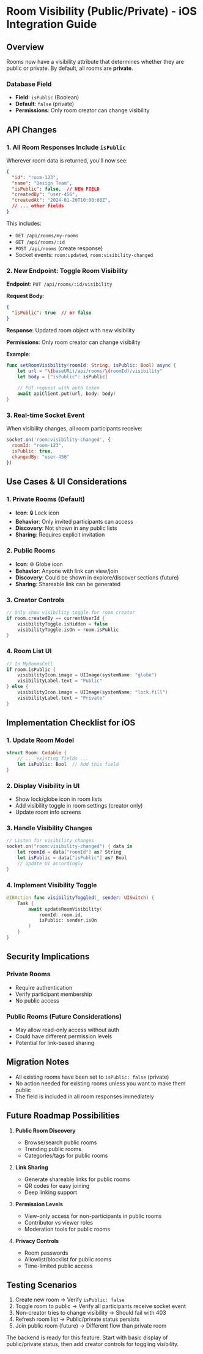 # Room Visibility (Public/Private) - iOS Integration Guide

## Overview

Rooms now have a visibility attribute that determines whether they are public or private. By default, all rooms are **private**.

### Database Field
- **Field**: `isPublic` (Boolean)
- **Default**: `false` (private)
- **Permissions**: Only room creator can change visibility

## API Changes

### 1. All Room Responses Include `isPublic`

Wherever room data is returned, you'll now see:

```json
{
  "id": "room-123",
  "name": "Design Team",
  "isPublic": false,  // NEW FIELD
  "createdBy": "user-456",
  "createdAt": "2024-01-20T10:00:00Z",
  // ... other fields
}
```

This includes:
- `GET /api/rooms/my-rooms`
- `GET /api/rooms/:id`
- `POST /api/rooms` (create response)
- Socket events: `room:updated`, `room:visibility-changed`

### 2. New Endpoint: Toggle Room Visibility

**Endpoint**: `PUT /api/rooms/:id/visibility`

**Request Body**:
```json
{
  "isPublic": true  // or false
}
```

**Response**: Updated room object with new visibility

**Permissions**: Only room creator can change visibility

**Example**:
```swift
func setRoomVisibility(roomId: String, isPublic: Bool) async {
    let url = "\(baseURL)/api/rooms/\(roomId)/visibility"
    let body = ["isPublic": isPublic]
    
    // PUT request with auth token
    await apiClient.put(url, body: body)
}
```

### 3. Real-time Socket Event

When visibility changes, all room participants receive:

```javascript
socket.on('room:visibility-changed', {
  roomId: "room-123",
  isPublic: true,
  changedBy: "user-456"
})
```

## Use Cases & UI Considerations

### 1. Private Rooms (Default)
- **Icon**: 🔒 Lock icon
- **Behavior**: Only invited participants can access
- **Discovery**: Not shown in any public lists
- **Sharing**: Requires explicit invitation

### 2. Public Rooms
- **Icon**: 🌐 Globe icon
- **Behavior**: Anyone with link can view/join
- **Discovery**: Could be shown in explore/discover sections (future)
- **Sharing**: Shareable link can be generated

### 3. Creator Controls
```swift
// Only show visibility toggle for room creator
if room.createdBy == currentUserId {
    visibilityToggle.isHidden = false
    visibilityToggle.isOn = room.isPublic
}
```

### 4. Room List UI
```swift
// In MyRoomsCell
if room.isPublic {
    visibilityIcon.image = UIImage(systemName: "globe")
    visibilityLabel.text = "Public"
} else {
    visibilityIcon.image = UIImage(systemName: "lock.fill")
    visibilityLabel.text = "Private"
}
```

## Implementation Checklist for iOS

### 1. Update Room Model
```swift
struct Room: Codable {
    // ... existing fields ...
    let isPublic: Bool  // Add this field
}
```

### 2. Display Visibility in UI
- Show lock/globe icon in room lists
- Add visibility toggle in room settings (creator only)
- Update room info screens

### 3. Handle Visibility Changes
```swift
// Listen for visibility changes
socket.on("room:visibility-changed") { data in
    let roomId = data["roomId"] as? String
    let isPublic = data["isPublic"] as? Bool
    // Update UI accordingly
}
```

### 4. Implement Visibility Toggle
```swift
@IBAction func visibilityToggled(_ sender: UISwitch) {
    Task {
        await updateRoomVisibility(
            roomId: room.id,
            isPublic: sender.isOn
        )
    }
}
```

## Security Implications

### Private Rooms
- Require authentication
- Verify participant membership
- No public access

### Public Rooms (Future Considerations)
- May allow read-only access without auth
- Could have different permission levels
- Potential for link-based sharing

## Migration Notes

- All existing rooms have been set to `isPublic: false` (private)
- No action needed for existing rooms unless you want to make them public
- The field is included in all room responses immediately

## Future Roadmap Possibilities

1. **Public Room Discovery**
   - Browse/search public rooms
   - Trending public rooms
   - Categories/tags for public rooms

2. **Link Sharing**
   - Generate shareable links for public rooms
   - QR codes for easy joining
   - Deep linking support

3. **Permission Levels**
   - View-only access for non-participants in public rooms
   - Contributor vs viewer roles
   - Moderation tools for public rooms

4. **Privacy Controls**
   - Room passwords
   - Allowlist/blocklist for public rooms
   - Time-limited public access

## Testing Scenarios

1. Create new room → Verify `isPublic: false`
2. Toggle room to public → Verify all participants receive socket event
3. Non-creator tries to change visibility → Should fail with 403
4. Refresh room list → Public/private status persists
5. Join public room (future) → Different flow than private room

The backend is ready for this feature. Start with basic display of public/private status, then add creator controls for toggling visibility.